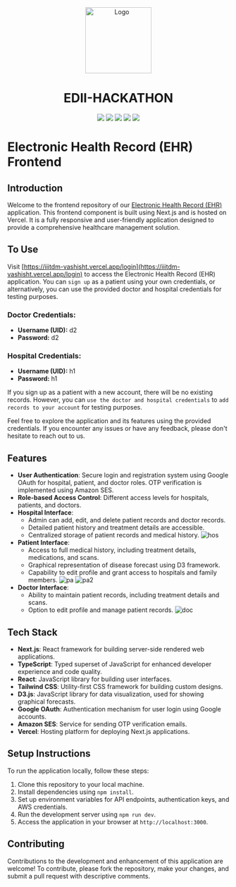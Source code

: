 <div align=center>
  <img src="https://github.com/bitspaceorg/.github/assets/119417646/577c8581-499e-4cbb-a2f8-e78c643204bc" width="150" alt="Logo"/>
   <h1> EDII-HACKATHON</h1>
  <img src="https://img.shields.io/badge/Next-black?style=for-the-badge&logo=next.js&logoColor=white">
<img src="https://img.shields.io/badge/:bitspace-%23121011?style=for-the-badge&logoColor=%23ffffff&color=%23000000">
<img src="https://img.shields.io/badge/EDII-%23121011?style=for-the-badge&color=black">
<img src="https://img.shields.io/badge/iiitdm-%23121011?style=for-the-badge&logoColor=%23ffffff&color=%23000000">
<img src="https://img.shields.io/badge/github-%23121011.svg?style=for-the-badge&logo=github&color=black" />
</div>

# Electronic Health Record (EHR) Frontend

## Introduction

Welcome to the frontend repository of our [Electronic Health Record (EHR)](https://iiitdm-vashisht.vercel.app/login) application. This frontend component is built using Next.js and is hosted on Vercel. It is a fully responsive and user-friendly application designed to provide a comprehensive healthcare management solution.

## To Use

Visit [https://iiitdm-vashisht.vercel.app/login](https://iiitdm-vashisht.vercel.app/login) to access the Electronic Health Record (EHR) application. You can `sign up` as a patient using your own credentials, or alternatively, you can use the provided doctor and hospital credentials for testing purposes.

### Doctor Credentials:

- **Username (UID):** d2
- **Password:** d2

### Hospital Credentials:

- **Username (UID):** h1
- **Password:** h1

If you sign up as a patient with a new account, there will be no existing records. However, you can `use the doctor and hospital credentials` to `add records to your account` for testing purposes.

Feel free to explore the application and its features using the provided credentials. If you encounter any issues or have any feedback, please don't hesitate to reach out to us.

## Features

- **User Authentication**: Secure login and registration system using Google OAuth for hospital, patient, and doctor roles. OTP verification is implemented using Amazon SES.
- **Role-based Access Control**: Different access levels for hospitals, patients, and doctors.
- **Hospital Interface**:
  - Admin can add, edit, and delete patient records and doctor records.
  - Detailed patient history and treatment details are accessible.
  - Centralized storage of patient records and medical history.
    ![hos](https://cdn.discordapp.com/attachments/1217865124820287508/1218824794661720125/image.png?ex=6609120b&is=65f69d0b&hm=f556d128da0375842cbf4634635b85b1c119b24ca0de83e6d7843519903050b6&)
- **Patient Interface**:
  - Access to full medical history, including treatment details, medications, and scans.
  - Graphical representation of disease forecast using D3 framework.
  - Capability to edit profile and grant access to hospitals and family members.
    ![pa](https://cdn.discordapp.com/attachments/1217865124820287508/1218823950730133504/image.png?ex=66091142&is=65f69c42&hm=1ee9cb6eb924084a256525ec464daa23f6805603a6721d62a4b6fba718fb80d6&)
    ![pa2](https://cdn.discordapp.com/attachments/1217865124820287508/1218824011954524251/image.png?ex=66091151&is=65f69c51&hm=bb3932ef2e640e26f15f656943b42911f33d930cf033a45912ba002600cbe6d0&)
- **Doctor Interface**:
  - Ability to maintain patient records, including treatment details and scans.
  - Option to edit profile and manage patient records.
    ![doc](https://cdn.discordapp.com/attachments/1217865124820287508/1218824708246605915/image.png?ex=660911f7&is=65f69cf7&hm=c81e0a63a2dfc269a0ec6505b72f499141ad45e722500de98c1d2c138d365ecc&)

## Tech Stack

- **Next.js**: React framework for building server-side rendered web applications.
- **TypeScript**: Typed superset of JavaScript for enhanced developer experience and code quality.
- **React**: JavaScript library for building user interfaces.
- **Tailwind CSS**: Utility-first CSS framework for building custom designs.
- **D3.js**: JavaScript library for data visualization, used for showing graphical forecasts.
- **Google OAuth**: Authentication mechanism for user login using Google accounts.
- **Amazon SES**: Service for sending OTP verification emails.
- **Vercel**: Hosting platform for deploying Next.js applications.

## Setup Instructions

To run the application locally, follow these steps:

1. Clone this repository to your local machine.
2. Install dependencies using `npm install`.
3. Set up environment variables for API endpoints, authentication keys, and AWS credentials.
4. Run the development server using `npm run dev`.
5. Access the application in your browser at `http://localhost:3000`.

## Contributing

Contributions to the development and enhancement of this application are welcome! To contribute, please fork the repository, make your changes, and submit a pull request with descriptive comments.
